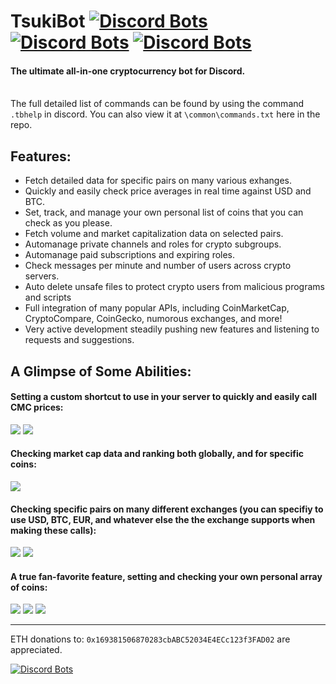 TsukiBot  [![Discord Bots](https://discordbots.org/api/widget/status/506918730790600704.svg)](https://discordbots.org/bot/506918730790600704) [![Discord Bots](https://discordbots.org/api/widget/servers/506918730790600704.svg)](https://discordbots.org/bot/506918730790600704) [![Discord Bots](https://discordbots.org/api/widget/lib/506918730790600704.svg)](https://discordbots.org/bot/506918730790600704)
========

#### The ultimate all-in-one cryptocurrency bot for Discord.
\
The full detailed list of commands can be found by using the command `.tbhelp` in discord. You can also view it at `\common\commands.txt` here in the repo.



## Features:
+ Fetch detailed data for specific pairs on many various exhanges.
+ Quickly and easily check price averages in real time against USD and BTC.
+ Set, track, and manage your own personal list of coins that you can check as you please.
+ Fetch volume and market capitalization data on selected pairs.
+ Automanage private channels and roles for crypto subgroups.
+ Automanage paid subscriptions and expiring roles.
+ Check messages per minute and number of users across crypto servers.
+ Auto delete unsafe files to protect crypto users from malicious programs and scripts
+ Full integration of many popular APIs, including CoinMarketCap, CryptoCompare, CoinGecko, numorous exchanges, and more!
+ Very active development steadily pushing new features and listening to requests and suggestions.

## A Glimpse of Some Abilities:
#### Setting a custom shortcut to use in your server to quickly and easily call CMC prices:

![](https://i.imgur.com/DkOlpkC.png)
![](https://i.imgur.com/6wpmFWf.png)

#### Checking market cap data and ranking both globally, and for specific coins:
![](https://i.imgur.com/uxF5Ppb.png)

#### Checking specific pairs on many different  exchanges (you can specifiy to use USD, BTC, EUR, and whatever else the the exchange supports when making these calls):
![](https://i.imgur.com/eFUJx0G.png)
![](https://i.imgur.com/DJsNjA4.png)

#### A true fan-favorite feature, setting and checking your own personal array of coins:
![](https://i.imgur.com/LfpOO4q.png)
![](https://i.imgur.com/QviA2vj.png)
![](https://i.imgur.com/DPhesw0.png)

---

ETH donations to: `0x169381506870283cbABC52034E4ECc123f3FAD02` are appreciated.

[![Discord Bots](https://discordbots.org/api/widget/506918730790600704.svg)](https://discordbots.org/bot/506918730790600704)
